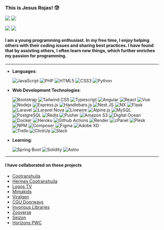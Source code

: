 [Comment: Header]: #

### This is Jesus Rojas! 😰

[![](https://img.shields.io/badge/-LinkedIn-000?style=flat&logo=LinkedIn&labelColor=black&logoColor=blue)](https://www.linkedin.com/in/jesus-rojas17#gh-dark-mode-only)
[![](https://img.shields.io/badge/-jarojas6524@misena.edu.co-000?style=flat&logo=gmail)](mailto:jarojas6524@misena.edu.co/#gh-dark-mode-only)

[![](https://img.shields.io/badge/-LinkedIn-fff?style=flat&logo=LinkedIn&labelColor=fff&logoColor=blue)](https://www.linkedin.com/in/jesus-rojas17#gh-light-mode-only)
[![](https://img.shields.io/badge/-jarojas6524@misena.edu.co-fff?style=flat&logo=gmail)](/#gh-light-mode-only)

#### I am a young programming enthusiast. In my free time, I enjoy helping others with their coding issues and sharing best practices. I have found that by assisting others, I often learn new things, which further enriches my passion for programming.

<hr>

- **Languages**:

  ![JavaScript](https://img.shields.io/badge/javascript-F7DF1E?style=for-the-badge&logo=javascript&logoColor=black)
  ![PHP](https://img.shields.io/badge/php-777BB4?style=for-the-badge&logo=php&logoColor=fff)
  ![HTML5](https://img.shields.io/badge/html5-E34F26?style=for-the-badge&logo=html5&logoColor=fff)
  ![CSS3](https://img.shields.io/badge/css3-1572B6?style=for-the-badge&logo=css3)
  ![Python](https://img.shields.io/badge/python-3776AB?style=for-the-badge&logo=python&logoColor=fff)

- **Web Development Technologies**:

  ![Bootstrap](https://img.shields.io/badge/bootstrap-7952B3?style=for-the-badge&logo=bootstrap&logoColor=fff)
  ![Tailwind CSS](https://img.shields.io/badge/tailwindcss-06B6D4?style=for-the-badge&logo=tailwindcss&logoColor=fff)
  ![Typescript](https://img.shields.io/badge/typescript-3178C6?style=for-the-badge&logo=typescript&logoColor=fff)
  ![Angular](https://img.shields.io/badge/angular-0F0F11?style=for-the-badge&logo=angular)
  ![React](https://img.shields.io/badge/react-61DAFB?style=for-the-badge&logo=react&logoColor=000)
  ![Vue](https://img.shields.io/badge/vue-4FC08D?style=for-the-badge&logo=vue.js&logoColor=fff)
  ![Nodejs](https://img.shields.io/badge/node.js-339933?style=for-the-badge&logo=node.js&logoColor=fff)
  ![Express.js](https://img.shields.io/badge/express-000000?style=for-the-badge&logo=express)
  ![Handlebars.js](https://img.shields.io/badge/handlebars.js-000000?style=for-the-badge&logo=handlebarsdotjs)
  ![Nest JS](https://img.shields.io/badge/nest_js-E0234E?style=for-the-badge&logo=nestjs)
  ![NX](https://img.shields.io/badge/nx-143055?style=for-the-badge&logo=nx)
  ![Flask](https://img.shields.io/badge/flask-000000?style=for-the-badge&logo=flask)
  ![Laravel](https://img.shields.io/badge/laravel-FF2D20?style=for-the-badge&logo=laravel&logoColor=fff)
  ![Laravel Nova](https://img.shields.io/badge/laravel_nova-252D37?style=for-the-badge&logo=laravelnova)
  ![Livewire](https://img.shields.io/badge/livewire-4E56A6?style=for-the-badge&logo=livewire)
  ![Alpine.js](https://img.shields.io/badge/alpine.js-8BC0D0?style=for-the-badge&logo=alpinedotjs&logoColor=000)
  ![MySQL](https://img.shields.io/badge/mysql-4479A1?style=for-the-badge&logo=mysql&logoColor=fff)
  ![PostgreSQL](https://img.shields.io/badge/postgresql-4169E1?style=for-the-badge&logo=postgresql&logoColor=fff)
  ![Redis](https://img.shields.io/badge/redis-DC382D?style=for-the-badge&logo=redis&logoColor=fff)
  ![Pusher](https://img.shields.io/badge/pusher-300D4F?style=for-the-badge&logo=pusher)
  ![Amazon S3](https://img.shields.io/badge/amazon_s3-569A31?style=for-the-badge&logo=amazons3&logoColor=fff)
  ![Digital Ocean](https://img.shields.io/badge/digitalocean-0080FF?style=for-the-badge&logo=digitalocean&logoColor=fff)
  ![Docker](https://img.shields.io/badge/docker-2496ED?style=for-the-badge&logo=docker&logoColor=fff)
  ![Heroku](https://img.shields.io/badge/heroku-430098?style=for-the-badge&logo=heroku)
  ![Github Actions](https://img.shields.io/badge/github_actions-2088FF?style=for-the-badge&logo=githubactions&logoColor=fff)
  ![Render](https://img.shields.io/badge/render-46E3B7?style=for-the-badge&logo=render&logoColor=fff)
  ![cPanel](https://img.shields.io/badge/cpanel-FF6C2C?style=for-the-badge&logo=cpanel&logoColor=fff)
  ![Plesk](https://img.shields.io/badge/plesk-52BBE6?style=for-the-badge&logo=plesk&logoColor=fff)
  ![NPM](https://img.shields.io/badge/npm-CB3837?style=for-the-badge&logo=npm)
  ![Composer](https://img.shields.io/badge/composer-885630?style=for-the-badge&logo=composer)
  ![Figma](https://img.shields.io/badge/figma-F24E1E?style=for-the-badge&logo=figma&logoColor=fff)
  ![Adobe XD](https://img.shields.io/badge/adobe_xd-FF61F6?style=for-the-badge&logo=adobexd&logoColor=fff) <br>
  ![Trello](https://img.shields.io/badge/trello-0052CC?style=for-the-badge&logo=trello)
  ![ClickUp](https://img.shields.io/badge/clickup-7B68EE?style=for-the-badge&logo=clickup&logoColor=fff)
  ![Slack](https://img.shields.io/badge/slack-4A154B?style=for-the-badge&logo=slack)

- **Learning**:
  
  ![Spring Boot](https://img.shields.io/badge/spring_boot-6DB33F?style=for-the-badge&logo=springboot&logoColor=fff)
  ![Solidity](https://img.shields.io/badge/solidity-363636?style=for-the-badge&logo=solidity)
  ![Astro](https://img.shields.io/badge/astro-BC52EE?style=for-the-badge&logo=astro&logoColor=fff)

<hr>

#### I have collaborated on these projects

- [Cootranshuila](https://cootranshuila.com/)
- [Hermes Cootranshuila](https://hermes.cootranshuila.com/login)
- [Logos TV](https://logostv.es/)
- [Mimakids](https://mimakids.com/es)
- [Viralgen](https://viralgenvc.com/)
- [CGU Doorways](https://cgu.io/)
- [Invorious Libraries](https://github.com/Invorious/invorious)
- [Zooverse](https://hub.xyz/zooverse)
- [Seizon](https://seizon-nft.netlify.app/)
- [Horizons PWC](https://apps.apple.com/co/app/horizons-pwc/id1642888930)

